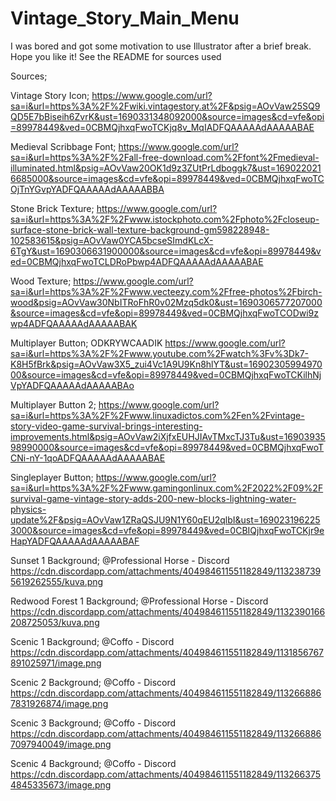 # Vintage_Story_Main_Menu
I was bored and got some motivation to use Illustrator after a brief break. Hope you like it! See the README for sources used

Sources;

Vintage Story Icon;
https://www.google.com/url?sa=i&url=https%3A%2F%2Fwiki.vintagestory.at%2F&psig=AOvVaw25SQ9QD5E7bBiseih6ZvrK&ust=1690331348092000&source=images&cd=vfe&opi=89978449&ved=0CBMQjhxqFwoTCKjq8v_MqIADFQAAAAAdAAAAABAE

Medieval Scribbage Font;
https://www.google.com/url?sa=i&url=https%3A%2F%2Fall-free-download.com%2Ffont%2Fmedieval-illuminated.html&psig=AOvVaw20OK1d9z3ZUtPrLdboggk7&ust=1690220216685000&source=images&cd=vfe&opi=89978449&ved=0CBMQjhxqFwoTCOjTnYGvpYADFQAAAAAdAAAAABBA

Stone Brick Texture; 
https://www.google.com/url?sa=i&url=https%3A%2F%2Fwww.istockphoto.com%2Fphoto%2Fcloseup-surface-stone-brick-wall-texture-background-gm598228948-102583615&psig=AOvVaw0YCA5bcseSImdKLcX-6TgY&ust=1690306631900000&source=images&cd=vfe&opi=89978449&ved=0CBMQjhxqFwoTCLDRoPbwp4ADFQAAAAAdAAAAABAE

Wood Texture;
https://www.google.com/url?sa=i&url=https%3A%2F%2Fwww.vecteezy.com%2Ffree-photos%2Fbirch-wood&psig=AOvVaw30NbITRoFhR0v02Mzq5dk0&ust=1690306577207000&source=images&cd=vfe&opi=89978449&ved=0CBMQjhxqFwoTCODwi9zwp4ADFQAAAAAdAAAAABAK

Multiplayer Button; ODKRYWCAADIK
https://www.google.com/url?sa=i&url=https%3A%2F%2Fwww.youtube.com%2Fwatch%3Fv%3Dk7-K8H5fBrk&psig=AOvVaw3X5_zui4Vc1A9U9Kn8hlYT&ust=1690230599497000&source=images&cd=vfe&opi=89978449&ved=0CBMQjhxqFwoTCKilhNjVpYADFQAAAAAdAAAAABAo

Multiplayer Button 2;
https://www.google.com/url?sa=i&url=https%3A%2F%2Fwww.linuxadictos.com%2Fen%2Fvintage-story-video-game-survival-brings-interesting-improvements.html&psig=AOvVaw2iXjfxEUHJIAvTMxcTJ3Tu&ust=1690393598990000&source=images&cd=vfe&opi=89978449&ved=0CBMQjhxqFwoTCNi-nY-1qoADFQAAAAAdAAAAABAE

Singleplayer Button; 
https://www.google.com/url?sa=i&url=https%3A%2F%2Fwww.gamingonlinux.com%2F2022%2F09%2Fsurvival-game-vintage-story-adds-200-new-blocks-lightning-water-physics-update%2F&psig=AOvVaw1ZRaQSJU9N1Y60qEU2qlbI&ust=1690231962253000&source=images&cd=vfe&opi=89978449&ved=0CBIQjhxqFwoTCKjr9eHapYADFQAAAAAdAAAAABAF

Sunset 1 Background; @Professional Horse - Discord
https://cdn.discordapp.com/attachments/404984611551182849/1132387395619262555/kuva.png

Redwood Forest 1 Background; @Professional Horse - Discord
https://cdn.discordapp.com/attachments/404984611551182849/1132390166208725053/kuva.png

Scenic 1 Background; @Coffo - Discord
https://cdn.discordapp.com/attachments/404984611551182849/1131856767891025971/image.png

Scenic 2 Background; @Coffo - Discord
https://cdn.discordapp.com/attachments/404984611551182849/1132668867831926874/image.png

Scenic 3 Background; @Coffo - Discord
https://cdn.discordapp.com/attachments/404984611551182849/1132668867097940049/image.png

Scenic 4 Background; @Coffo - Discord
https://cdn.discordapp.com/attachments/404984611551182849/1132663754845335673/image.png
